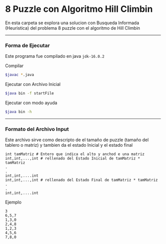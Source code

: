 # 8 Puzzle con Algoritmo Hill Climbin

En esta carpeta se explora una solucion con Busqueda Informada (Heuristica) del problema 8 puzzle con el algoritmo de Hill Climbin

---

### Forma de Ejecutar

Este programa fue compilado en java `jdk-16.0.2`



Compilar

```bash
$javac *.java
```

Ejecutar con Archivo Inicial

```bash
$java bin -f startFile
```

Ejecutar con modo ayuda

```bash
$java bin -h
```

---

### Formato del Archivo Input

Este archivo sirve como descripto de el tamaño de puzzle (tamaño del tablero o matriz) y tambien da el estado Inicial y el estado final

```
int tamMatriz # Entero que indica el alto y anchod e una matriz
int,int,...,int # rellenado del Estado Inicial de tamMatriz * tamMatriz
.
.
int,int,....int
int,int,...,int # rellenado del Estado Final de tamMatriz * tamMatriz
.
.
int,int,....int

```

Ejemplo

```
3
6,5,7
1,3,0
2,4,8
1,2,3
4,5,6
7,8,0
```
